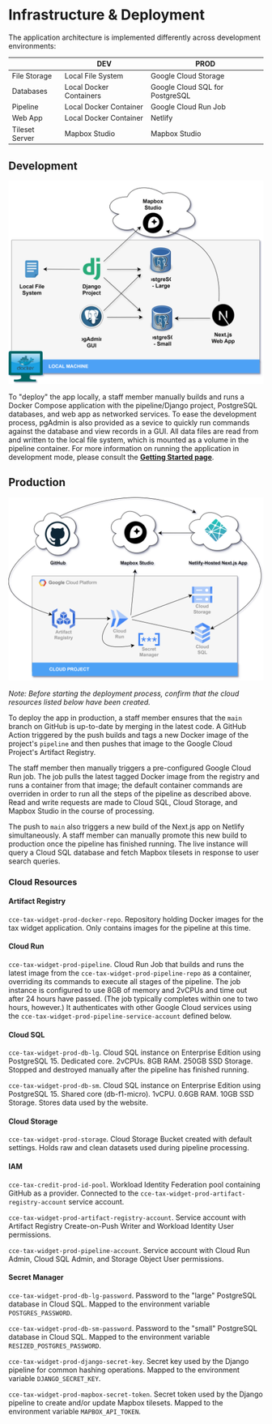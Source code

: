 # Infrastructure & Deployment

The application architecture is implemented differently across development environments:

|  | DEV | PROD |
|---|---|---|
| File Storage | Local File System | Google Cloud Storage |
| Databases | Local Docker Containers | Google Cloud SQL for PostgreSQL |
| Pipeline | Local Docker Container | Google Cloud Run Job |
| Web App | Local Docker Container | Netlify |
| Tileset Server | Mapbox Studio | Mapbox Studio |

## Development

![A diagram of Docker Compose infrastructure](assets/local_infrastructure.svg)

To "deploy" the app locally, a staff member manually builds and runs a Docker Compose application with the pipeline/Django project, PostgreSQL databases, and web app as networked services. To ease the development process, pgAdmin is also provided as a sevice to quickly run commands against the database and view records in a GUI. All data files are read from and written to the local file system, which is mounted as a volume in the pipeline container. For more information on running the application in development mode, please consult the **[Getting Started page](/getting-started)**.

## Production

![A diagram of production infrastructure](assets/prod_infrastructure.svg)

_Note: Before starting the deployment process, confirm that the cloud resources listed below have been created._

To deploy the app in production, a staff member ensures that the `main` branch on GitHub is up-to-date by merging in the latest code. A GitHub Action triggered by the push builds and tags a new Docker image of the project's `pipeline` and then pushes that image to the Google Cloud Project's Artifact Registry.

The staff member then manually triggers a pre-configured Google Cloud Run job. The job pulls the latest tagged Docker image from the registry and runs a container from that image; the default container commands are overriden in order to run all the steps of the pipeline as described above. Read and write requests are made to Cloud SQL, Cloud Storage, and Mapbox Studio in the course of processing.

The push to `main` also triggers a new build of the Next.js app on Netlify simultaneously. A staff member can manually promote this new build to production once the pipeline has finished running. The live instance will query a Cloud SQL database and fetch Mapbox tilesets in response to user search queries.

### Cloud Resources

#### Artifact Registry

`cce-tax-widget-prod-docker-repo`. Repository holding Docker images for the tax widget application. Only contains images for the pipeline at this time.

#### Cloud Run

`cce-tax-widget-prod-pipeline`. Cloud Run Job that builds and runs the latest image from the `cce-tax-widget-prod-pipeline-repo` as a container, overriding its commands to execute all stages of the pipeline. The job instance is configured to use 8GB of memory and 2vCPUs and time out after 24 hours have passed. (The job typically completes within one to two hours, however.) It authenticates with other Google Cloud services using the `cce-tax-widget-prod-pipeline-service-account` defined below.

#### Cloud SQL

`cce-tax-widget-prod-db-lg`. Cloud SQL instance on Enterprise Edition using PostgreSQL 15. Dedicated core. 2vCPUs. 8GB RAM. 250GB SSD Storage. Stopped and destroyed manually after the pipeline has finished running.

`cce-tax-widget-prod-db-sm`. Cloud SQL instance on Enterprise Edition using PostgreSQL 15. Shared core (db-f1-micro). 1vCPU. 0.6GB RAM. 10GB SSD Storage. Stores data used by the website.

#### Cloud Storage

`cce-tax-widget-prod-storage`. Cloud Storage Bucket created with default settings. Holds raw and clean datasets used during pipeline processing.

#### IAM

`cce-tax-credit-prod-id-pool`. Workload Identity Federation pool containing GitHub as a provider. Connected to the `cce-tax-widget-prod-artifact-registry-account` service account.

`cce-tax-widget-prod-artifact-registry-account`. Service account with Artifact Registry Create-on-Push Writer and Workload Identity User permissions.

`cce-tax-widget-prod-pipeline-account`. Service account with Cloud Run Admin, Cloud SQL Admin, and Storage Object User permissions.

#### Secret Manager

`cce-tax-widget-prod-db-lg-password`. Password to the "large" PostgreSQL database in Cloud SQL. Mapped to the environment variable `POSTGRES_PASSWORD`.

`cce-tax-widget-prod-db-sm-password`. Password to the "small" PostgreSQL database in Cloud SQL. Mapped to the environment variable `RESIZED_POSTGRES_PASSWORD`.

`cce-tax-widget-prod-django-secret-key`. Secret key used by the Django pipeline for common hashing operations. Mapped to the environment variable `DJANGO_SECRET_KEY`.

`cce-tax-widget-prod-mapbox-secret-token`. Secret token used by the Django pipeline to create and/or update Mapbox tilesets. Mapped to the environment variable `MAPBOX_API_TOKEN`.
